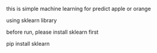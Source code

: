 this is simple machine learning for predict apple or orange

using sklearn library

before run, please install sklearn first

pip install sklearn
